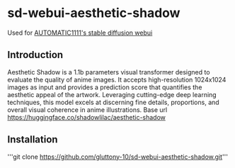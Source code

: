 # sd-webui-aesthetic-shadow

Used for [AUTOMATIC1111's stable diffusion webui](https://github.com/AUTOMATIC1111/stable-diffusion-webui)

## Introduction

Aesthetic Shadow is a 1.1b parameters visual transformer designed to evaluate the quality of anime images. It accepts high-resolution 1024x1024 images as input and provides a prediction score that quantifies the aesthetic appeal of the artwork. Leveraging cutting-edge deep learning techniques, this model excels at discerning fine details, proportions, and overall visual coherence in anime illustrations.
Base url https://huggingface.co/shadowlilac/aesthetic-shadow

## Installation

'''git clone https://github.com/gluttony-10/sd-webui-aesthetic-shadow.git'''
